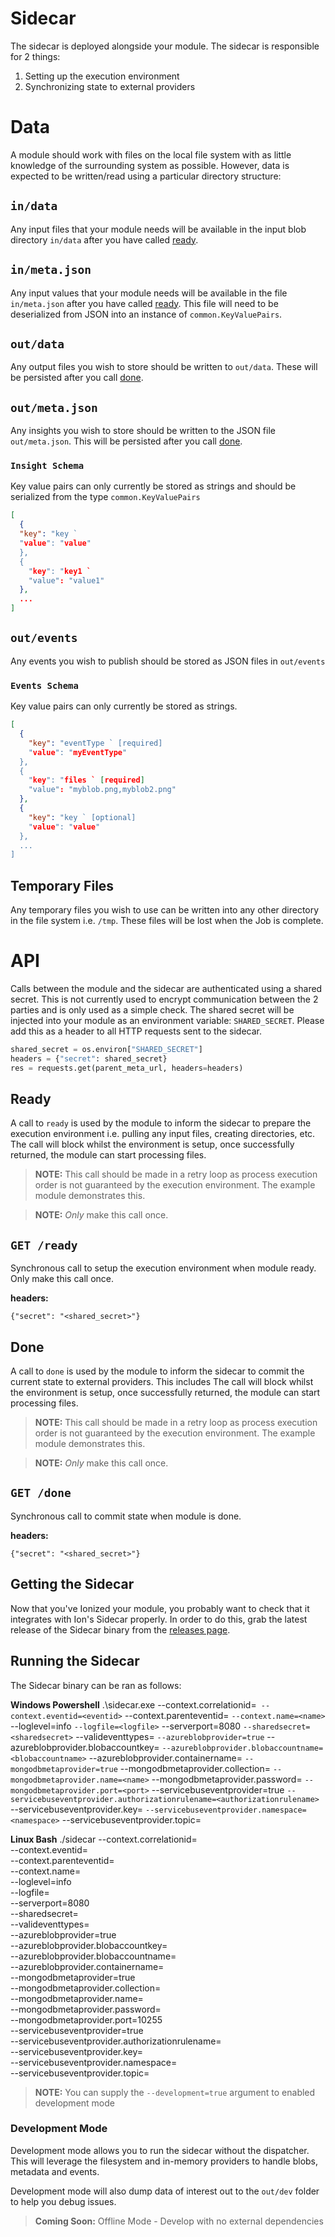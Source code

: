# Sidecar
The sidecar is deployed alongside your module. The sidecar is responsible for 2 things:

1. Setting up the execution environment
2. Synchronizing state to external providers

# Data
A module should work with files on the local file system with as little knowledge of the surrounding system as possible.
However, data is expected to be written/read using a particular directory structure:

## `in/data`
Any input files that your module needs will be available in the input blob directory `in/data` after you have called [ready](#ready).

## `in/meta.json`
Any input values that your module needs will be available in the file `in/meta.json` after you have called [ready](#ready).
This file will need to be deserialized from JSON into an instance of `common.KeyValuePairs`.

## `out/data`
Any output files you wish to store should be written to `out/data`. These will be persisted after you call [done](#done).

## `out/meta.json`
Any insights you wish to store should be written to the JSON file `out/meta.json`. This will be persisted after you call [done](#done).

### `Insight Schema`

Key value pairs can only currently be stored as strings and should be serialized from the type `common.KeyValuePairs`
```json
[
  {
  "key": "key `
  "value": "value"
  },
  {
    "key": "key1 `
    "value": "value1"
  },
  ...
]
```

## `out/events`
Any events you wish to publish should be stored as JSON files in `out/events`

### `Events Schema`

Key value pairs can only currently be stored as strings.
```json
[
  {
    "key": "eventType ` [required]
    "value": "myEventType"
  },
  {
    "key": "files ` [required]
    "value": "myblob.png,myblob2.png"
  },
  {
    "key": "key ` [optional]
    "value": "value"
  },
  ...
]
```

## Temporary Files
Any temporary files you wish to use can be written into any other directory in the file system i.e. `/tmp`. These files will be lost when the Job is complete.

# API
Calls between the module and the sidecar are authenticated using a shared secret.
This is not currently used to encrypt communication between the 2 parties and is only used as a simple check.
The shared secret will be injected into your module as an environment variable: `SHARED_SECRET`.
Please add this as a header to all HTTP requests sent to the sidecar.

```python
shared_secret = os.environ["SHARED_SECRET"]
headers = {"secret": shared_secret}
res = requests.get(parent_meta_url, headers=headers)
```

## Ready
A call to `ready` is used by the module to inform the sidecar to prepare the execution environment i.e. pulling any input files, creating directories, etc.
The call will block whilst the environment is setup, once successfully returned, the module can start processing files.

> **NOTE:** This call should be made in a retry loop as process execution order is not guaranteed by the execution environment. The example module demonstrates this.

> **NOTE:** _Only_ make this call once.

## `GET /ready`
Synchronous call to setup the execution environment when module ready. Only make this call once.

**headers:**

`{"secret": "<shared_secret>"}`

## Done
A call to `done` is used by the module to inform the sidecar to commit the current state to external providers.
This includes 
The call will block whilst the environment is setup, once successfully returned, the module can start processing files.

> **NOTE:** This call should be made in a retry loop as process execution order is not guaranteed by the execution environment. The example module demonstrates this.

> **NOTE:** _Only_ make this call once.

## `GET /done`
Synchronous call to commit state when module is done. 

**headers:**

`{"secret": "<shared_secret>"}`

## Getting the Sidecar
Now that you've Ionized your module, you probably want to check that it integrates with Ion's Sidecar properly. In order to do this, grab the latest release of the Sidecar binary from the [releases page](https://github.com/lawrencegripper/ion/releases).

## Running the Sidecar
The Sidecar binary can be ran as follows:

**Windows Powershell**
.\sidecar.exe --context.correlationid=<correlationid>`
--context.eventid=<eventid>`
--context.parenteventid=<parenteventid> `
--context.name=<name> `
--loglevel=info `
--logfile=<logfile> `
--serverport=8080 `
--sharedsecret=<sharedsecret> `
--valideventtypes=<valideventtypes> `
--azureblobprovider=true `
--azureblobprovider.blobaccountkey=<blobaccountkey> `
--azureblobprovider.blobaccountname=<blobaccountname> `
--azureblobprovider.containername=<containername> `
--mongodbmetaprovider=true `
--mongodbmetaprovider.collection=<collection> `
--mongodbmetaprovider.name=<name> `
--mongodbmetaprovider.password=<password> `
--mongodbmetaprovider.port=<port> `
--servicebuseventprovider=true `
--servicebuseventprovider.authorizationrulename=<authorizationrulename> `
--servicebuseventprovider.key=<key> `
--servicebuseventprovider.namespace=<namespace> `
--servicebuseventprovider.topic=<topic>

**Linux Bash**
./sidecar --context.correlationid=<correlationid> \
--context.eventid=<eventid> \
--context.parenteventid=<parenteventid> \
--context.name=<name> \
--loglevel=info \
--logfile=<logfile> \
--serverport=8080 \
--sharedsecret=<sharedsecret> \
--valideventtypes=<valideventtypes> \
--azureblobprovider=true \
--azureblobprovider.blobaccountkey=<blobaccountkey> \
--azureblobprovider.blobaccountname=<blobaccountname> \
--azureblobprovider.containername=<containername> \
--mongodbmetaprovider=true \
--mongodbmetaprovider.collection=<collection> \
--mongodbmetaprovider.name=<name> \
--mongodbmetaprovider.password=<password> \
--mongodbmetaprovider.port=10255 \
--servicebuseventprovider=true \
--servicebuseventprovider.authorizationrulename=<authorizationrulename> \
--servicebuseventprovider.key=<key> \
--servicebuseventprovider.namespace=<namespace> \
--servicebuseventprovider.topic=<topic>

> **NOTE:** You can supply the `--development=true` argument to enabled development mode

### Development Mode
Development mode allows you to run the sidecar without the dispatcher. This will leverage the filesystem and in-memory providers to handle blobs, metadata and events.

Development mode will also dump data of interest out to the `out/dev` folder to help you debug issues.

> **Coming Soon:** Offline Mode - Develop with no external dependencies
